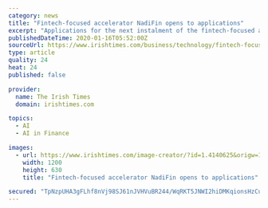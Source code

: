 ```yaml
---
category: news
title: "Fintech-focused accelerator NadiFin opens to applications"
excerpt: "Applications for the next instalment of the fintech-focused accelerator known as NadiFin have opened ... NadiFin focuses exclusively on cutting-edge fintechs that use artificial intelligence (AI), machine learning, big data analytics, blockchain and other “deeptech” tools to create solutions for the financial services market and are ..."
publishedDateTime: 2020-01-16T05:52:00Z
sourceUrl: https://www.irishtimes.com/business/technology/fintech-focused-accelerator-nadifin-opens-to-applications-1.4140626
type: article
quality: 24
heat: 24
published: false

provider:
  name: The Irish Times
  domain: irishtimes.com

topics:
  - AI
  - AI in Finance

images:
  - url: https://www.irishtimes.com/image-creator/?id=1.4140625&origw=1253
    width: 1200
    height: 630
    title: "Fintech-focused accelerator NadiFin opens to applications"

secured: "TpNzpUHA3gFLhf8nVj98SJ61nJVHVuBR244/WqRKT5JNWI2hiDMKqionsHzCu4PvbrMBTbDL9afXDdGKah1PwKZX0AE7yYZnMEvCJ8spM1hoThZ0bFpCgDkiZz4X9Hp+HQrLVllVZt8gY9Ow5tJ7xMUFNB4r/vYlZ49dGWRmJlgXH7yMfRNLvZ5iwf2WGrfX0hoNMVC3KvTumd09g75fD6ah3nVH3dwmcZ33f3NF05VdVtTDcwX1hNmNhFGU5JQuTl7EIr77QdRD8bphGOaNM0qvd4N749sBmp35aArPiZehQRwzyBDvSznR+eMvBikEQyurAhNnvwB+/ptgQH779vq2CYdIFImsJAEo0guQLDNiYr14dQjEluOjfzlerEKcF993XMunmCezXNicxYpcmUZ0y95CkCk31fz70r4GEomdnJhegqiLglXaopyD86kCZDZ3is1syYWl/RuO20LHdg==;hGu2VmOen+9bBOAJ+LhNCA=="
---
```


